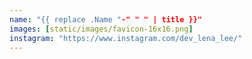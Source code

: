 ```yaml
---
name: "{{ replace .Name "-" " " | title }}"
images: [static/images/favicon-16x16.png]
instagram: "https://www.instagram.com/dev_lena_lee/"
---
```

